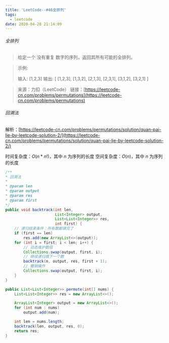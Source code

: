 ```yaml
---
title: 'LeetCode--#46全排列'
tags:
  - leetcode
date: 2020-04-28 21:14:09
---
```


###### 全排列

> 给定一个 没有重复 数字的序列，返回其所有可能的全排列。

> 示例:
>
> 输入: [1,2,3]
> 输出:
> [
> [1,2,3],
> [1,3,2],
> [2,1,3],
> [2,3,1],
> [3,1,2],
> [3,2,1]
> ]

> 来源：力扣（LeetCode）
> 链接：[https://leetcode-cn.com/problems/permutations](https://leetcode-cn.com/problems/permutations)

<!--more-->

###### 回溯法

解析：[https://leetcode-cn.com/problems/permutations/solution/quan-pai-lie-by-leetcode-solution-2/](https://leetcode-cn.com/problems/permutations/solution/quan-pai-lie-by-leetcode-solution-2/)

时间复杂度：$O(n*n!)$，其中 *n* 为序列的长度
空间复杂度：$O(n)$，其中 *n* 为序列的长度

```java
/**
* 回溯法
*
* @param len
* @param output
* @param res
* @param first
*/
public void backtrack(int len,
                      List<Integer> output,
                      List<List<Integer>> res,
                      int first) {
    // 递归结束条件：所有数都填完了
    if (first == len)
        res.add(new ArrayList<>(output));
    for (int i = first; i < len; i++) {
        // 动态维护数组
        Collections.swap(output, first, i);
        // 继续递归填下一个数
        backtrack(n, output, res, first + 1);
        // 撤销操作
        Collections.swap(output, first, i);
    }
}

public List<List<Integer>> permute(int[] nums) {
    List<List<Integer>> res = new ArrayList<>();

    ArrayList<Integer> output = new ArrayList<>();
    for (int num : nums)
        output.add(num);

    int len = nums.length;
    backtrack(len, output, res, 0);
    return res;
}
```